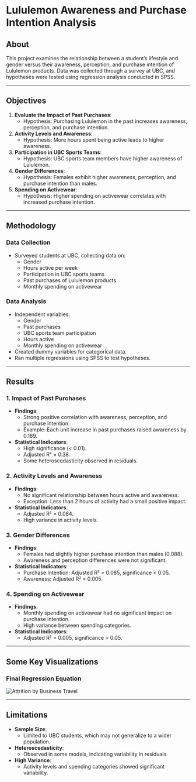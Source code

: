 # Lululemon Awareness and Purchase Intention Analysis

## About
This project examines the relationship between a student’s lifestyle and gender versus their awareness, perception, and purchase intention of Lululemon products. Data was collected through a survey at UBC, and hypotheses were tested using regression analysis conducted in SPSS.

---

## Objectives
1. **Evaluate the Impact of Past Purchases**:
   - Hypothesis: Purchasing Lululemon in the past increases awareness, perception, and purchase intention.
2. **Activity Levels and Awareness**:
   - Hypothesis: More hours spent being active leads to higher awareness.
3. **Participation in UBC Sports Teams**:
   - Hypothesis: UBC sports team members have higher awareness of Lululemon.
4. **Gender Differences**:
   - Hypothesis: Females exhibit higher awareness, perception, and purchase intention than males.
5. **Spending on Activewear**:
   - Hypothesis: Higher spending on activewear correlates with increased purchase intention.

---

## Methodology
### **Data Collection**
- Surveyed students at UBC, collecting data on:
  - Gender
  - Hours active per week
  - Participation in UBC sports teams
  - Past purchases of Lululemon products
  - Monthly spending on activewear

### **Data Analysis**
- Independent variables:
  - Gender
  - Past purchases
  - UBC sports team participation
  - Hours active
  - Monthly spending on activewear
- Created dummy variables for categorical data.
- Ran multiple regressions using SPSS to test hypotheses.

---

## Results
### **1. Impact of Past Purchases**
- **Findings**:
  - Strong positive correlation with awareness, perception, and purchase intention.
  - Example: Each unit increase in past purchases raised awareness by 0.189.
- **Statistical Indicators**:
  - High significance (< 0.01).
  - Adjusted R² = 0.38.
  - Some heteroscedasticity observed in residuals.

### **2. Activity Levels and Awareness**
- **Findings**:
  - No significant relationship between hours active and awareness.
  - Exception: Less than 2 hours of activity had a small positive impact.
- **Statistical Indicators**:
  - Adjusted R² = 0.084.
  - High variance in activity levels.

### **3. Gender Differences**
- **Findings**:
  - Females had slightly higher purchase intention than males (0.088).
  - Awareness and perception differences were not significant.
- **Statistical Indicators**:
  - Purchase Intention: Adjusted R² = 0.085, significance < 0.05.
  - Awareness: Adjusted R² = 0.005.

### **4. Spending on Activewear**
- **Findings**:
  - Monthly spending on activewear had no significant impact on purchase intention.
  - High variance between spending categories.
- **Statistical Indicators**:
  - Adjusted R² = 0.005, significance > 0.05.

---

## Some Key Visualizations

### Final Regression Equation
![Attrition by Business Travel](images/RegressionEquation.png)

---

## Limitations
- **Sample Size**:
  - Limited to UBC students, which may not generalize to a wider population.
- **Heteroscedasticity**:
  - Observed in some models, indicating variability in residuals.
- **High Variance**:
  - Activity levels and spending categories showed significant variability.

